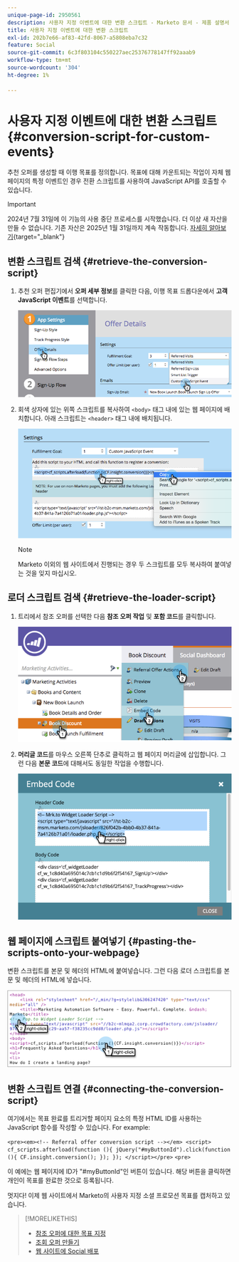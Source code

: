 ```yaml
---
unique-page-id: 2950561
description: 사용자 지정 이벤트에 대한 변환 스크립트 - Marketo 문서 - 제품 설명서
title: 사용자 지정 이벤트에 대한 변환 스크립트
exl-id: 202b7e66-af83-42fd-8067-a5808eba7c32
feature: Social
source-git-commit: 6c3f803104c550227aec25376778147ff92aaab9
workflow-type: tm+mt
source-wordcount: '304'
ht-degree: 1%

---
```


# 사용자 지정 이벤트에 대한 변환 스크립트 {#conversion-script-for-custom-events}

추천 오퍼를 생성할 때 이행 목표를 정의합니다. 목표에 대해 카운트되는 작업이 자체 웹 페이지의 특정 이벤트인 경우 전환 스크립트를 사용하여 JavaScript API를 호출할 수 있습니다.

>[!IMPORTANT]
>
>2024년 7월 31일에 이 기능의 사용 중단 프로세스를 시작했습니다. 더 이상 새 자산을 만들 수 없습니다. 기존 자산은 2025년 1월 31일까지 계속 작동합니다. [자세히 알아보기](https://nation.marketo.com/t5/employee-blogs/marketo-engage-social-features-deprecation/ba-p/351977){target="_blank"}

## 변환 스크립트 검색 {#retrieve-the-conversion-script}

1. 추천 오퍼 편집기에서 **오퍼 세부 정보**&#x200B;를 클릭한 다음, 이행 목표 드롭다운에서 **고객 JavaScript 이벤트**&#x200B;를 선택합니다.

   ![](assets/image2015-4-20-17-3a22-3a15.png)

1. 회색 상자에 있는 위쪽 스크립트를 복사하여 `<body>` 태그 내에 있는 웹 페이지에 배치합니다. 아래 스크립트는 `<header>` 태그 내에 배치됩니다.

   ![](assets/image2015-4-20-17-3a29-3a7.png)

   >[!NOTE]
   >
   >Marketo 이외의 웹 사이트에서 진행되는 경우 두 스크립트를 모두 복사하여 붙여넣는 것을 잊지 마십시오.

## 로더 스크립트 검색 {#retrieve-the-loader-script}

1. 트리에서 참조 오퍼를 선택한 다음 **참조 오퍼 작업** 및 **포함 코드**&#x200B;를 클릭합니다.

   ![](assets/image2015-4-20-17-3a34-3a46.png)

1. **머리글 코드**&#x200B;를 마우스 오른쪽 단추로 클릭하고 웹 페이지 머리글에 삽입합니다. 그런 다음 **본문 코드**&#x200B;에 대해서도 동일한 작업을 수행합니다.

   ![](assets/image2015-4-20-20-3a49-3a19.png)

## 웹 페이지에 스크립트 붙여넣기 {#pasting-the-scripts-onto-your-webpage}

변환 스크립트를 본문 및 헤더의 HTML에 붙여넣습니다. 그런 다음 로더 스크립트를 본문 및 헤더의 HTML에 넣습니다.

![](assets/image2015-4-20-21-3a0-3a16.png)

## 변환 스크립트 연결 {#connecting-the-conversion-script}

여기에서는 목표 완료를 트리거할 페이지 요소의 특정 HTML ID를 사용하는 JavaScript 함수를 작성할 수 있습니다. For example:

`<pre><em><!-- Referral offer conversion script --></em> <script> cf_scripts.afterload(function (){ jQuery("#myButtonId").click(function (){ CF.insight.conversion(); }); }); </script></pre>` `<pre>`

이 예에는 웹 페이지에 ID가 &quot;#myButtonId&quot;인 버튼이 있습니다. 해당 버튼을 클릭하면 개인이 목표를 완료한 것으로 등록됩니다.

멋지다! 이제 웹 사이트에서 Marketo의 사용자 지정 소셜 프로모션 목표를 캡처하고 있습니다.

>[!MORELIKETHIS]
>
>* [참조 오퍼에 대한 목표 지정](/help/marketo/product-docs/demand-generation/social/referral-offers/specify-goal-for-referral-offer.md)
>* [조회 오퍼 만들기](/help/marketo/product-docs/demand-generation/social/referral-offers/create-a-referral-offer.md)
>* [웹 사이트에 Social 배포](/help/marketo/product-docs/demand-generation/social/social-functions/deploy-social-on-your-website.md)
